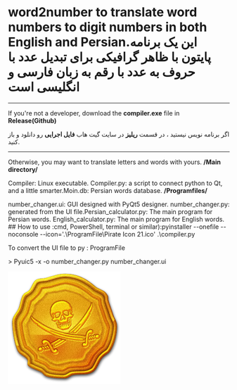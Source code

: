 # word2number to translate word numbers to digit numbers in both English and Persian.این یک برنامه پایتون با ظاهر گرافیکی برای تبدیل عدد با حروف به عدد با رقم به زبان فارسی و انگلیسی است

***
If you're not a developer, download the **compiler.exe** file in **Release(Github)**

اگر برنامه نویس نیستید ، در قسمت **ریلیز** در سایت گیت هاب **فایل اجرایی** رو دانلود و باز کنید.
***

Otherwise, you may want to translate letters and words with yours. **/Main directory/**

Compiler: Linux executable. Compiler.py: a script to connect python to Qt, and a little smarter.Moin.db: Persian words database. **/Programfiles/** 

number_changer.ui: GUI designed with PyQt5 designer. number_changer.py: generated from the UI file.Persian_calculator.py: The main program for Persian words. English_calculator.py: The main program for English words. ## How to use :cmd, PowerShell, terminal or similar):pyinstaller --onefile --noconsole --icon='.\ProgramFile\Pirate Icon 21.ico' .\compiler.py

To convert the UI file to py :
ProgramFile 

&gt; Pyuic5 -x -o number_changer.py number_changer.ui


![Program Logo](/ProgramFile/Logo.png)
